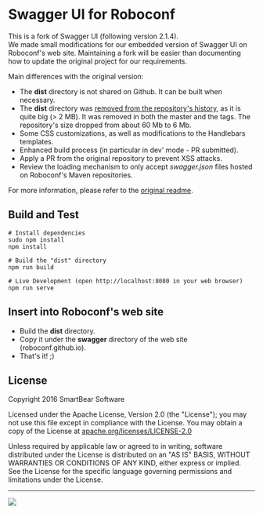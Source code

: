 # Swagger UI for Roboconf

This is a fork of Swagger UI (following version 2.1.4).  
We made small modifications for our embedded version of Swagger UI on Roboconf's web site.
Maintaining a fork will be easier than documenting how to update the original project for our requirements.

Main differences with the original version:

* The **dist** directory is not shared on Github. It can be built when necessary.
* The **dist** directory was [removed from the repository's history](http://dalibornasevic.com/posts/2-permanently-remove-files-and-folders-from-git-repo),
as it is quite big (> 2 MB). It was removed in both the master and the tags. The repository's size dropped from about 60 Mb to 6 Mb.
* Some CSS customizations, as well as modifications to the Handlebars templates.
* Enhanced build process (in particular in dev' mode - PR submitted).
* Apply a PR from the original repository to prevent XSS attacks.
* Review the loading mechanism to only accept *swagger.json* files hosted on Roboconf's Maven repositories.

For more information, please refer to the [original readme](Swagger_UI_README.md).


## Build and Test

```properties
# Install dependencies
sudo npm install
npm install

# Build the "dist" directory
npm run build

# Live Development (open http://localhost:8080 in your web browser)
npm run serve
```


## Insert into Roboconf's web site

* Build the **dist** directory.
* Copy it under the **swagger** directory of the web site (roboconf.github.io).
* That's it! ;) 


## License

Copyright 2016 SmartBear Software

Licensed under the Apache License, Version 2.0 (the "License");
you may not use this file except in compliance with the License.
You may obtain a copy of the License at [apache.org/licenses/LICENSE-2.0](http://www.apache.org/licenses/LICENSE-2.0)

Unless required by applicable law or agreed to in writing, software
distributed under the License is distributed on an "AS IS" BASIS,
WITHOUT WARRANTIES OR CONDITIONS OF ANY KIND, either express or implied.
See the License for the specific language governing permissions and
limitations under the License.

---
<img src="http://swagger.io/wp-content/uploads/2016/02/logo.jpg"/>
